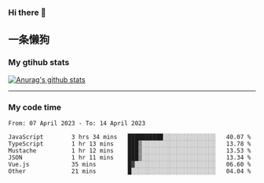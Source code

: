 ### Hi there 👋

## 一条懒狗
<!--
**kiss-me-quickly/kiss-me-quickly** is a ✨ _special_ ✨ repository because its `README.md` (this file) appears on your GitHub profile.

Here are some ideas to get you started:

- 🔭 I’m currently working on ...
- 🌱 I’m currently learning ...
- 👯 I’m looking to collaborate on ...
- 🤔 I’m looking for help with ...
- 💬 Ask me about ...
- 📫 How to reach me: ...
- 😄 Pronouns: ...
- ⚡ Fun fact: ...
-->


### My gtihub stats

[![Anurag's github stats](https://github-readme-stats.vercel.app/api?username=kiss-me-quickly)](https://github.com/anuraghazra/github-readme-stats)

***

### My code time

<!--START_SECTION:waka-->

```text
From: 07 April 2023 - To: 14 April 2023

JavaScript        3 hrs 34 mins   ██████████░░░░░░░░░░░░░░░   40.07 %
TypeScript        1 hr 13 mins    ███▒░░░░░░░░░░░░░░░░░░░░░   13.78 %
Mustache          1 hr 12 mins    ███▒░░░░░░░░░░░░░░░░░░░░░   13.53 %
JSON              1 hr 11 mins    ███▒░░░░░░░░░░░░░░░░░░░░░   13.34 %
Vue.js            35 mins         █▓░░░░░░░░░░░░░░░░░░░░░░░   06.60 %
Other             21 mins         █░░░░░░░░░░░░░░░░░░░░░░░░   04.04 %
```

<!--END_SECTION:waka-->
